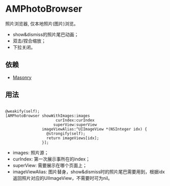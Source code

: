 # AMPhotoBrowser

照片浏览器, 仅本地照片(图片)浏览。
- show&dismiss的照片尾巴动画；
- 双击/捏合缩放；
- 下拉关闭。

## 依赖

- [Masonry](https://github.com/SnapKit/Masonry)

## 用法

```obj-c

@weakify(self);
[AMPhotoBrowser showWithImages:images
                      curIndex:curIndex
                     superView:superView
                imageViewAlias:^UIImageView *(NSInteger idx) {
                  @strongify(self);
                  return imageViews[idx];
                }];

```

- images: 照片源；
- curIndex: 第一次展示事所在的index；
- superView: 需要展示在哪个页面上；
- imageViewAlias: 图片替身，show&dismiss时的照片尾巴需要用到，根据idx返回照片对应的UIImageView，不需要时可为nil。
